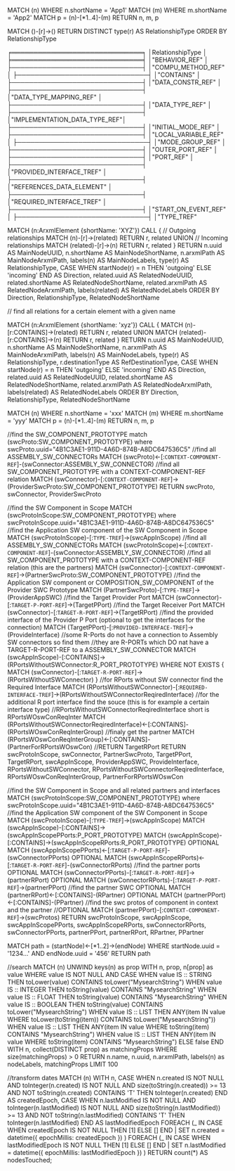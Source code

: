 MATCH (n)
WHERE n.shortName = 'App1'
MATCH (m)
WHERE m.shortName = 'App2'
MATCH p = (n)-[*1..4]-(m)
RETURN n, m, p

MATCH ()-[r]->()
RETURN DISTINCT type(r) AS RelationshipType
ORDER BY RelationshipType

╒══════════════════════════════╕
│RelationshipType              │
╞══════════════════════════════╡
│"BEHAVIOR_REF"                │
├──────────────────────────────┤
│"COMPU_METHOD_REF"            │
├──────────────────────────────┤
│"CONTAINS"                    │
├──────────────────────────────┤
│"DATA_CONSTR_REF"             │
├──────────────────────────────┤
│"DATA_TYPE_MAPPING_REF"       │
├──────────────────────────────┤
│"DATA_TYPE_REF"               │
├──────────────────────────────┤
│"IMPLEMENTATION_DATA_TYPE_REF"│
├──────────────────────────────┤
│"INITIAL_MODE_REF"            │
├──────────────────────────────┤
│"LOCAL_VARIABLE_REF"          │
├──────────────────────────────┤
│"MODE_GROUP_REF"              │
├──────────────────────────────┤
│"OUTER_PORT_REF"              │
├──────────────────────────────┤
│"PORT_REF"                    │
├──────────────────────────────┤
│"PROVIDED_INTERFACE_TREF"     │
├──────────────────────────────┤
│"REFERENCES_DATA_ELEMENT"     │
├──────────────────────────────┤
│"REQUIRED_INTERFACE_TREF"     │
├──────────────────────────────┤
│"START_ON_EVENT_REF"          │
├──────────────────────────────┤
│"TYPE_TREF" 


MATCH (n:ArxmlElement {shortName: 'XYZ'})
CALL {
  // Outgoing relationships
  MATCH (n)-[r]->(related)
  RETURN r, related
  UNION
  // Incoming relationships
  MATCH (related)-[r]->(n)
  RETURN r, related
}
RETURN n.uuid AS MainNodeUUID,
       n.shortName AS MainNodeShortName,
       n.arxmlPath AS MainNodeArxmlPath,
       labels(n) AS MainNodeLabels,
       type(r) AS RelationshipType,
       CASE WHEN startNode(r) = n THEN 'outgoing' ELSE 'incoming' END AS Direction,
       related.uuid AS RelatedNodeUUID,
       related.shortName AS RelatedNodeShortName,
       related.arxmlPath AS RelatedNodeArxmlPath,
       labels(related) AS RelatedNodeLabels
ORDER BY Direction, RelationshipType, RelatedNodeShortName

// find all relations for a certain element with a given name

MATCH (n:ArxmlElement {shortName: 'xyz'})
CALL {
  MATCH (n)-[r:CONTAINS]->(related)
  RETURN r, related
  UNION
  MATCH (related)-[r:CONTAINS]->(n)
  RETURN r, related
}
RETURN n.uuid AS MainNodeUUID,
       n.shortName AS MainNodeShortName,
       n.arxmlPath AS MainNodeArxmlPath,
       labels(n) AS MainNodeLabels,
       type(r) AS RelationshipType,
       r.destinationType AS RefDestinationType,
       CASE WHEN startNode(r) = n THEN 'outgoing' ELSE 'incoming' END AS Direction,
       related.uuid AS RelatedNodeUUID,
       related.shortName AS RelatedNodeShortName,
       related.arxmlPath AS RelatedNodeArxmlPath,
       labels(related) AS RelatedNodeLabels
ORDER BY Direction, RelationshipType, RelatedNodeShortName

MATCH (n)
WHERE n.shortName = 'xxx'
MATCH (m)
WHERE m.shortName = 'yyy'
MATCH p = (n)-[*1..4]-(m)
RETURN n, m, p

//find the SW_COMPONENT_PROTOTYPE
match (swcProto:SW_COMPONENT_PROTOTYPE) where swcProto.uuid="4B1C3AE1-911D-4A6D-874B-A8DC647536C5"
//find all ASSEMBLY_SW_CONNECTORs
MATCH (swcProto)<-[:`CONTEXT-COMPONENT-REF`]-(swConnector:ASSEMBLY_SW_CONNECTOR)
//find all SW_COMPONENT_PROTOTYPE with a CONTEXT-COMPONENT-REF relation
MATCH (swConnector)-[:`CONTEXT-COMPONENT-REF`]->(ProviderSwcProto:SW_COMPONENT_PROTOTYPE)
RETURN swcProto, swConnector, ProviderSwcProto

//find the SW Component in Scope
MATCH (swcProtoInScope:SW_COMPONENT_PROTOTYPE) where swcProtoInScope.uuid="4B1C3AE1-911D-4A6D-874B-A8DC647536C5"
//find the Application SW component of the SW Component in Scope
MATCH (swcProtoInScope)-[:`TYPE-TREF`]->(swcAppInScope)
//find all ASSEMBLY_SW_CONNECTORs
MATCH (swcProtoInScope)<-[:`CONTEXT-COMPONENT-REF`]-(swConnector:ASSEMBLY_SW_CONNECTOR)
//find all SW_COMPONENT_PROTOTYPE with a CONTEXT-COMPONENT-REF relation (this are the partners)
MATCH (swConnector)-[:`CONTEXT-COMPONENT-REF`]->(PartnerSwcProto:SW_COMPONENT_PROTOTYPE)
//find the Application SW component or COMPOSITION_SW_COMPONENT of the Provider SWC Prototype 
MATCH (PartnerSwcProto)-[:`TYPE-TREF`]->(ProviderAppSWC)
//find the Target Provider Port
MATCH (swConnector)-[:`TARGET-P-PORT-REF`]->(TargetPPort)
//find the Target Receiver Port
MATCH (swConnector)-[:`TARGET-R-PORT-REF`]->(TargetRPort)
//find the provided interface of the Provider P Port (optional to get the interfaces for the connection)
MATCH (TargetPPort)-[:`PROVIDED-INTERFACE-TREF`]->(ProvideInterface)
//some R-Ports do not have a connection to Assembly SW connectors so find them
//they are R-PORTs which DO nat have a TARGET-R-PORT-REF to a ASSEMBLY_SW_CONNECTOR
MATCH (swcAppInScope)-[:CONTAINS]->(RPortsWithoutSWConnector:R_PORT_PROTOTYPE)
WHERE NOT EXISTS {
    MATCH (swConnector)-[:`TARGET-R-PORT-REF`]->(RPortsWithoutSWConnector)
}
//for RPorts without SW connector find the Required Interface
MATCH (RPortsWithoutSWConnector)-[:`REQUIRED-INTERFACE-TREF`]->(RPortsWithoutSWConnectorReqiredInterface)
//for the additional R port interface find the souce (this is for example a certain interface type)
//RPortsWithoutSWConnectorReqiredInterface short is RPortsWOswConReqInter
MATCH (RPortsWithoutSWConnectorReqiredInterface)<-[:CONTAINS]-(RPortsWOswConReqInterGroup)
//finaly get the partner
MATCH (RPortsWOswConReqInterGroup)<-[:CONTAINS]-(PartnerForRPortsWOswCon) 
//RETURN TargetRPort
RETURN  swcProtoInScope, swConnector, PartnerSwcProto, TargetPPort, TargetRPort, swcAppInScope, ProviderAppSWC, ProvideInterface, RPortsWithoutSWConnector, RPortsWithoutSWConnectorReqiredInterface, RPortsWOswConReqInterGroup, PartnerForRPortsWOswCon


//find the SW Component in Scope and all related partners and interfaces
MATCH (swcProtoInScope:SW_COMPONENT_PROTOTYPE) where swcProtoInScope.uuid="4B1C3AE1-911D-4A6D-874B-A8DC647536C5"
//find the Application SW component of the SW Component in Scope
MATCH (swcProtoInScope)-[:`TYPE-TREF`]->(swcAppInScope)
MATCH (swcAppInScope)-[:CONTAINS]->(swcAppInScopePPorts:P_PORT_PROTOTYPE)
MATCH (swcAppInScope)-[:CONTAINS]->(swcAppInScopeRPorts:R_PORT_PROTOTYPE)
OPTIONAL MATCH (swcAppInScopePPorts)<-[:`TARGET-P-PORT-REF`]-(swConnectorPPorts)
OPTIONAL MATCH (swcAppInScopeRPorts)<-[:`TARGET-R-PORT-REF`]-(swConnectorRPorts)
//find the partner ports
OPTIONAL MATCH (swConnectorPPorts)-[:`TARGET-R-PORT-REF`]->(partnerRPort)
OPTIONAL MATCH (swConnectorRPorts)-[:`TARGET-P-PORT-REF`]->(partnerPPort)
//find the partner SWC 
OPTIONAL MATCH (partnerRPort)<-[:CONTAINS]-(RPartner)
OPTIONAL MATCH (partnerPPort)<-[:CONTAINS]-(PPartner)
//find the swc protos of component in context and the partner
//OPTIONAL MATCH (partnerPPort)-[:`CONTEXT-COMPONENT-REF`]->(swcProtos)
RETURN swcProtoInScope, swcAppInScope, swcAppInScopePPorts, swcAppInScopeRPorts, swConnectorRPorts, swConnectorPPorts, partnerPPort, partnerRPort, RPartner, PPartner

MATCH path = (startNode)<-[*1..2]->(endNode)
WHERE startNode.uuid = '1234...' AND endNode.uuid = '456'
RETURN path

//search
MATCH (n)
UNWIND keys(n) as prop
WITH n, prop, n[prop] as value
WHERE value IS NOT NULL AND
  CASE
    WHEN value IS :: STRING THEN toLower(value) CONTAINS toLower("MysearchString")
    WHEN value IS :: INTEGER THEN toString(value) CONTAINS "MysearchString"
    WHEN value IS :: FLOAT THEN toString(value) CONTAINS "MysearchString"
    WHEN value IS :: BOOLEAN THEN toString(value) CONTAINS toLower("MysearchString")
    WHEN value IS :: LIST<STRING> THEN ANY(item IN value WHERE toLower(toString(item)) CONTAINS toLower("MysearchString"))
    WHEN value IS :: LIST<INTEGER> THEN ANY(item IN value WHERE toString(item) CONTAINS "MysearchString")
    WHEN value IS :: LIST<FLOAT> THEN ANY(item IN value WHERE toString(item) CONTAINS "MysearchString")
    ELSE false
  END
WITH n, collect(DISTINCT prop) as matchingProps
WHERE size(matchingProps) > 0
RETURN n.name, n.uuid, n.arxmlPath, labels(n) as nodeLabels, matchingProps
LIMIT 100


//transform dates
MATCH (n)
WITH n,
  CASE WHEN n.created IS NOT NULL
        AND toInteger(n.created) IS NOT NULL
        AND size(toString(n.created)) >= 13
        AND NOT toString(n.created) CONTAINS 'T'
       THEN toInteger(n.created) END AS createdEpoch,
  CASE WHEN n.lastModified IS NOT NULL
        AND toInteger(n.lastModified) IS NOT NULL
        AND size(toString(n.lastModified)) >= 13
        AND NOT toString(n.lastModified) CONTAINS 'T'
       THEN toInteger(n.lastModified) END AS lastModifiedEpoch
FOREACH (_ IN CASE WHEN createdEpoch IS NOT NULL THEN [1] ELSE [] END |
  SET n.created = datetime({ epochMillis: createdEpoch })
)
FOREACH (_ IN CASE WHEN lastModifiedEpoch IS NOT NULL THEN [1] ELSE [] END |
  SET n.lastModified = datetime({ epochMillis: lastModifiedEpoch })
)
RETURN count(*) AS nodesTouched;